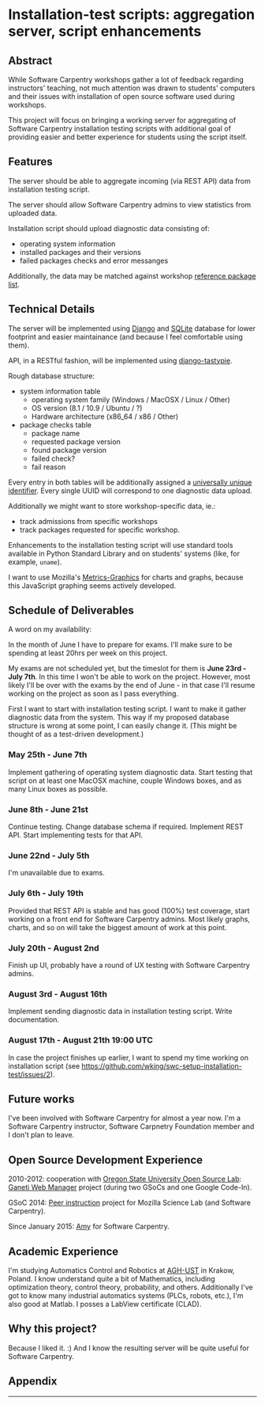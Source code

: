 # Installation-test scripts: aggregation server, script enhancements

## Abstract

While Software Carpentry workshops gather a lot of feedback regarding
instructors' teaching, not much attention was drawn to students' computers and
their issues with installation of open source software used during workshops.

This project will focus on bringing a working server for aggregating of
Software Carpentry installation testing scripts with additional goal of
providing easier and better experience for students using the script itself.

## Features

The server should be able to aggregate incoming (via REST API) data from
installation testing script.

The server should allow Software Carpentry admins to view statistics from
uploaded data.

Installation script should upload diagnostic data consisting of:

* operating system information
* installed packages and their versions
* failed packages checks and error messanges

Additionally, the data may be matched against workshop
[reference package list](https://github.com/wking/swc-setup-installation-test/issues/2).

## Technical Details

The server will be implemented using [Django](https://www.djangoproject.com/)
and [SQLite](https://docs.djangoproject.com/en/1.7/ref/databases/) database
for lower footprint and easier maintainance (and because I feel comfortable
using them).

API, in a RESTful fashion, will be implemented using
[django-tastypie](http://tastypieapi.org/).

Rough database structure:

* system information table
    * operating system family (Windows / MacOSX / Linux / Other)
    * OS version (8.1 / 10.9 / Ubuntu / ?)
    * Hardware architecture (x86_64 / x86 / Other)
* package checks table
    * package name
    * requested package version
    * found package version
    * failed check?
    * fail reason

Every entry in both tables will be additionally assigned a
[universally unique identifier](http://en.wikipedia.org/wiki/Universally_unique_identifier).
Every single UUID will correspond to one diagnostic data upload.

Additionally we might want to store workshop-specific data, ie.:

* track admissions from specific workshops
* track packages requested for specific workshop.

Enhancements to the installation testing script will use standard tools
available in Python Standard Library and on students' systems (like, for
example, `uname`).

I want to use Mozilla's
[Metrics-Graphics](https://github.com/mozilla/metrics-graphics) for charts and
graphs, because this JavaScript graphing seems actively developed.

## Schedule of Deliverables

A word on my availability:

In the month of June I have to prepare for exams. I'll make sure to be
spending at least 20hrs per week on this project.

My exams are not scheduled yet, but the timeslot for them is
**June 23rd - July 7th**. In this time I won't be able to work on the project.
However, most likely I'll be over with the exams by the end of June - in that
case I'll resume working on the project as soon as I pass everything.

First I want to start with installation testing script. I want to make it
gather diagnostic data from the system. This way if my proposed database
structure is wrong at some point, I can easily change it. (This might be
thought of as a test-driven development.)

### May 25th - June 7th

Implement gathering of operating system diagnostic data. Start testing that
script on at least one MacOSX machine, couple Windows boxes, and as many Linux
boxes as possible.

### June 8th - June 21st

Continue testing. Change database schema if required. Implement REST API.
Start implementing tests for that API.

### June 22nd - July 5th

I'm unavailable due to exams.

### July 6th - July 19th

Provided that REST API is stable and has good (100%) test coverage, start
working on a front end for Software Carpentry admins. Most likely graphs,
charts, and so on will take the biggest amount of work at this point.

### July 20th - August 2nd

Finish up UI, probably have a round of UX testing with Software Carpentry admins.

### August 3rd - August 16th

Implement sending diagnostic data in installation testing script. Write
documentation.

### August 17th - August 21th 19:00 UTC

In case the project finishes up earlier, I want to spend my time working on
installation script (see
https://github.com/wking/swc-setup-installation-test/issues/2).

## Future works

I've been involved with Software Carpentry for almost a year now. I'm
a Software Carpentry instructor, Software Carpnetry Foundation member and I
don't plan to leave.

## Open Source Development Experience

2010-2012: cooperation with
[Oregon State University Open Source Lab](http://osuosl.org/):
[Ganeti Web Manager](http://ganeti-webmgr.readthedocs.org/en/latest/) project
(during two GSoCs and one Google Code-In).

GSoC 2014: [Peer instruction](https://github.com/pbanaszkiewicz/pitt) project
for Mozilla Science Lab (and Software Carpentry).

Since January 2015: [Amy](https://github.com/swcarpentry/amy) for Software
Carpentry.

## Academic Experience

I'm studying Automatics Control and Robotics at
[AGH-UST](http://www.agh.edu.pl/en) in Krakow, Poland. I know understand quite
a bit of Mathematics, including optimization theory, control theory,
probability, and others. Additionally I've got to know many industrial
automatics systems (PLCs, robots, etc.), I'm also good at Matlab. I posses a
LabView certificate (CLAD).

## Why this project?

Because I liked it. :) And I know the resulting server will be quite useful
for Software Carpentry.

## Appendix

-----
